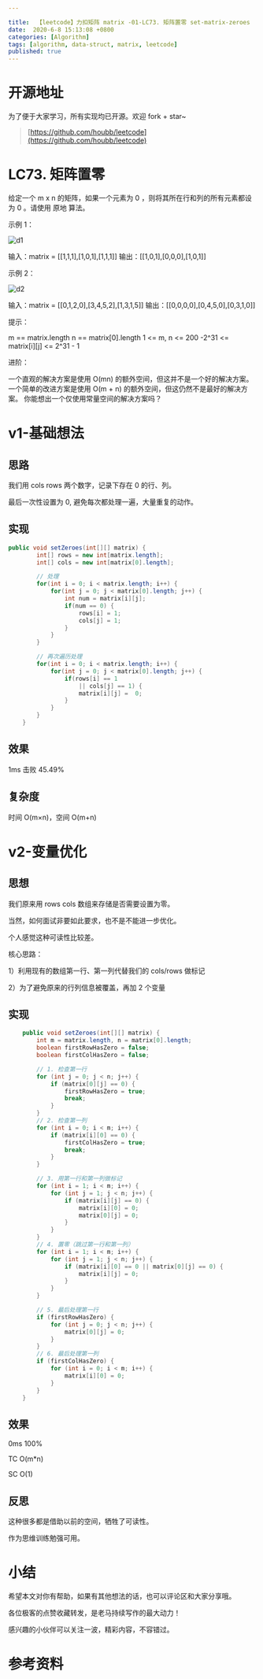 ```yaml
---

title:  【leetcode】力扣矩阵 matrix -01-LC73. 矩阵置零 set-matrix-zeroes
date:  2020-6-8 15:13:08 +0800
categories: [Algorithm]
tags: [algorithm, data-struct, matrix, leetcode]
published: true
---
```


# 开源地址

为了便于大家学习，所有实现均已开源。欢迎 fork + star~

> [https://github.com/houbb/leetcode](https://github.com/houbb/leetcode)

# LC73. 矩阵置零

给定一个 m x n 的矩阵，如果一个元素为 0 ，则将其所在行和列的所有元素都设为 0 。请使用 原地 算法。

 

示例 1：

![d1](https://assets.leetcode.com/uploads/2020/08/17/mat1.jpg)

输入：matrix = [[1,1,1],[1,0,1],[1,1,1]]
输出：[[1,0,1],[0,0,0],[1,0,1]]

示例 2：

![d2](https://assets.leetcode.com/uploads/2020/08/17/mat2.jpg)

输入：matrix = [[0,1,2,0],[3,4,5,2],[1,3,1,5]]
输出：[[0,0,0,0],[0,4,5,0],[0,3,1,0]]
 

提示：

m == matrix.length
n == matrix[0].length
1 <= m, n <= 200
-2^31 <= matrix[i][j] <= 2^31 - 1
 

进阶：

一个直观的解决方案是使用  O(mn) 的额外空间，但这并不是一个好的解决方案。
一个简单的改进方案是使用 O(m + n) 的额外空间，但这仍然不是最好的解决方案。
你能想出一个仅使用常量空间的解决方案吗？

# v1-基础想法

## 思路

我们用 cols rows 两个数字，记录下存在 0 的行、列。

最后一次性设置为 0, 避免每次都处理一遍，大量重复的动作。

## 实现

```java
public void setZeroes(int[][] matrix) {
        int[] rows = new int[matrix.length];
        int[] cols = new int[matrix[0].length];

        // 处理
        for(int i = 0; i < matrix.length; i++) {
            for(int j = 0; j < matrix[0].length; j++) {
                int num = matrix[i][j];
                if(num == 0) {
                    rows[i] = 1;
                    cols[j] = 1;
                }
            }
        }

        // 再次遍历处理
        for(int i = 0; i < matrix.length; i++) {
            for(int j = 0; j < matrix[0].length; j++) {
                if(rows[i] == 1
                    || cols[j] == 1) {
                    matrix[i][j] =  0;
                }
            }
        }
    }
```

## 效果

1ms 击败 45.49%

## 复杂度

时间 O(m×n)，空间 O(m+n)


# v2-变量优化

## 思想

我们原来用 rows cols 数组来存储是否需要设置为零。

当然，如何面试非要如此要求，也不是不能进一步优化。

个人感觉这种可读性比较差。

核心思路：

1）利用现有的数组第一行、第一列代替我们的 cols/rows 做标记

2）为了避免原来的行列信息被覆盖，再加 2 个变量

## 实现

```java
    public void setZeroes(int[][] matrix) {
        int m = matrix.length, n = matrix[0].length;
        boolean firstRowHasZero = false;
        boolean firstColHasZero = false;

        // 1. 检查第一行
        for (int j = 0; j < n; j++) {
            if (matrix[0][j] == 0) {
                firstRowHasZero = true;
                break;
            }
        }
        // 2. 检查第一列
        for (int i = 0; i < m; i++) {
            if (matrix[i][0] == 0) {
                firstColHasZero = true;
                break;
            }
        }

        // 3. 用第一行和第一列做标记
        for (int i = 1; i < m; i++) {
            for (int j = 1; j < n; j++) {
                if (matrix[i][j] == 0) {
                    matrix[i][0] = 0;
                    matrix[0][j] = 0;
                }
            }
        }
        // 4. 置零（跳过第一行和第一列）
        for (int i = 1; i < m; i++) {
            for (int j = 1; j < n; j++) {
                if (matrix[i][0] == 0 || matrix[0][j] == 0) {
                    matrix[i][j] = 0;
                }
            }
        }

        // 5. 最后处理第一行
        if (firstRowHasZero) {
            for (int j = 0; j < n; j++) {
                matrix[0][j] = 0;
            }
        }
        // 6. 最后处理第一列
        if (firstColHasZero) {
            for (int i = 0; i < m; i++) {
                matrix[i][0] = 0;
            }
        }
    }
```

## 效果 

0ms 100%

TC O(m*n)

SC O(1)

## 反思

这种很多都是借助以前的空间，牺牲了可读性。

作为思维训练勉强可用。

# 小结

希望本文对你有帮助，如果有其他想法的话，也可以评论区和大家分享哦。

各位极客的点赞收藏转发，是老马持续写作的最大动力！

感兴趣的小伙伴可以关注一波，精彩内容，不容错过。

# 参考资料

